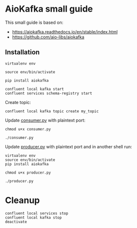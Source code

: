 # AioKafka small guide

This small guide is based on:
- https://aiokafka.readthedocs.io/en/stable/index.html
- https://github.com/aio-libs/aiokafka

## Installation

```shell
virtualenv env

source env/bin/activate

pip install aiokafka

confluent local kafka start
confluent services schema-registry start
```

Create topic:

```shell
confluent local kafka topic create my_topic
```

Update [consumer.py](./consumer.py) with plaintext port:

```shell
chmod u+x consumer.py

./consumer.py 
```

Update [producer.py](./producer.py) with plaintext port and in another shell run:

```shell
virtualenv env
source env/bin/activate
pip install aiokafka
```

```shell
chmod u+x producer.py

./producer.py 
```

# Cleanup

```shell
confluent local services stop
confluent local kafka stop
deactivate
```


